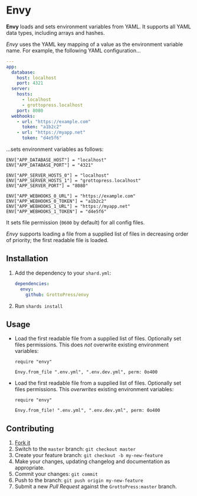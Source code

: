# Envy

**Envy** loads and sets environment variables from YAML. It supports all YAML data types, including arrays and hashes.

*Envy* uses the YAML key mapping of a value as the environment variable name. For example, the following YAML configuration...

```yaml
---
app:
  database:
    host: localhost
    port: 4321
  server:
    hosts:
      - localhost
      - grottopress.localhost
    port: 8080
  webhooks:
    - url: "https://example.com"
      token: "a1b2c2"
    - url: "https://myapp.net"
      token: "d4e5f6"
```

...sets environment variables as follows:

```crystal
ENV["APP_DATABASE_HOST"] = "localhost"
ENV["APP_DATABASE_PORT"] = "4321"

ENV["APP_SERVER_HOSTS_0"] = "localhost"
ENV["APP_SERVER_HOSTS_1"] = "grottopress.localhost"
ENV["APP_SERVER_PORT"] = "8080"

ENV["APP_WEBHOOKS_0_URL"] = "https://example.com"
ENV["APP_WEBHOOKS_0_TOKEN"] = "a1b2c2"
ENV["APP_WEBHOOKS_1_URL"] = "https://myapp.net"
ENV["APP_WEBHOOKS_1_TOKEN"] = "d4e5f6"
```

It sets file permission (`0600` by default) for all config files.

*Envy* supports loading a file from a supplied list of files in decreasing order of priority; the first readable file is loaded.

## Installation

1. Add the dependency to your `shard.yml`:

   ```yaml
   dependencies:
     envy:
       github: GrottoPress/envy
   ```

2. Run `shards install`

## Usage

- Load the first readable file from a supplied list of files. Optionally set files permissions. This does *not* overwrite existing environment variables:

    ```crystal
    require "envy"

    Envy.from_file ".env.yml", ".env.dev.yml", perm: 0o400
    ```

 - Load the first readable file from a supplied list of files. Optionally set files permissions. This *overwrites* existing environment variables:

    ```crystal
    require "envy"

    Envy.from_file! ".env.yml", ".env.dev.yml", perm: 0o400
    ```

## Contributing

1. [Fork it](https://github.com/GrottoPress/envy/fork)
1. Switch to the `master` branch: `git checkout master`
1. Create your feature branch: `git checkout -b my-new-feature`
1. Make your changes, updating changelog and documentation as appropriate.
1. Commit your changes: `git commit`
1. Push to the branch: `git push origin my-new-feature`
1. Submit a new *Pull Request* against the `GrottoPress:master` branch.
